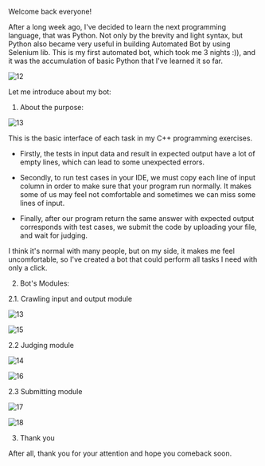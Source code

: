 Welcome back everyone!

After a long week ago, I've decided to learn the next programming language, that was Python. Not only by the brevity and light syntax, but Python also became very useful 
in building Automated Bot by using Selenium lib. This is my first automated bot, which took me 3 nights :)), and it was the accumulation of basic Python that I've learned
it so far.

![12](https://user-images.githubusercontent.com/100874484/188286483-ab8fbaac-e707-4327-948f-02f5139876a0.png)

Let me introduce about my bot:

1. About the purpose:  

![13](https://user-images.githubusercontent.com/100874484/188286590-90a7b689-3060-43fc-8060-8eb53ce845b4.png)

This is the basic interface of each task in my C++ programming exercises. 

- Firstly, the tests in input data and result in expected output have a lot of empty lines, which can lead to some unexpected errors.

- Secondly, to run test cases in your IDE, we must copy each line of input column in order to make sure that your program run normally. It makes some of us may feel not 
comfortable and sometimes we can miss some lines of input.

- Finally, after our program return the same answer with expected output corresponds with test cases, we submit the code by uploading your file, and wait for judging.

I think it's normal with many people, but on my side, it makes me feel uncomfortable, so I've created a bot that could perform all tasks I need with only a click.



2. Bot's Modules:

2.1. Crawling input and output module

![13](https://user-images.githubusercontent.com/100874484/188287366-176624f7-7cf5-4adf-8f3a-c2ab89c30fec.png)

![15](https://user-images.githubusercontent.com/100874484/188287508-8be5dcf9-12be-48d2-bca4-2c935159e4d8.png)


2.2 Judging module

![14](https://user-images.githubusercontent.com/100874484/188287396-f9321e86-4330-4ab2-8ef8-da182860c616.png)

![16](https://user-images.githubusercontent.com/100874484/188287532-16bcc6e7-86e8-464e-8739-76c5c9cac3fb.png)

2.3 Submitting module

![17](https://user-images.githubusercontent.com/100874484/188287569-ae5c2526-bde9-47fb-93fa-caaa9aed1b8c.png)

![18](https://user-images.githubusercontent.com/100874484/188287609-49f4fe2d-230e-4261-9d5c-38358416c702.png)


3. Thank you

After all, thank you for your attention and hope you comeback soon.





